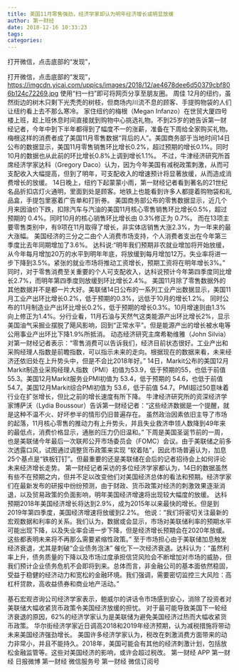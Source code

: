 ```yaml
---
title: 美国11月零售强劲，经济学家却认为明年经济增长或明显放缓
author: 第一财经
date: 2018-12-16 10:33:23
tags: 
categories: 
---
```

打开微信，点击底部的“发现”，
<!-- more -->
打开微信，点击底部的“发现”，
https://imgcdn.yicai.com/uppics/images/2018/12/ae4678dee6d50379cbf806b124c72269.jpg
使用“扫一扫”即可将网页分享至朋友圈。
周佳
12月的纽约，虽然街边的树木只剩下光秃秃的树枝，但商场内川流不息的顾客、手提购物袋的人们让纽约看上去不那么寒冷。
家住纽约的梅根（Megan Infanzo）在世贸大厦四号楼上班，趁上班休息时间直接就到购物中心挑选礼物。不到25岁的她告诉第一财经记者，今年中到下半年都得到了幅度不一的涨薪，准备在下周给全家购买礼物。
梅根这样的消费者成了美国11月零售数据“背后的人”。美国商务部于当地时间14日公布的数据显示，美国11月零售销售环比增长0.2%，超过预期的增长0.1%。同时10月的数据也从此前的环比增长0.8%上调到增长1.1%。
不过，牛津经济研究所首席经济学家达科（Gregory Daco）认为，因为今年美国有减税政策刺激，从而可支配收入大幅提高，但到了明年，可支配收入的增速预计将显著放缓，从而造成消费增长的放缓。
14日晚上，纽约下起蒙蒙小雨，第一财经记者看到著名的21世纪名品折扣店灯火通明，里面到处是顾客。地铁上也能看到许多人都提着购物袋和礼品盒，手提包里塞着广告单和打折券。
美国商务部公布的零售数据显示，近几个月来因油价下跌，扣除汽车与汽油的美国11月核心零售销售环比增长0.5%，超过预期的 0.4%。同时10月的核心销售环比增长由 0.3%修正为 0.7%。
而在13项主要零售类别中，有9项在11月取得了增长，非实体店销售大涨2.3%，为一年来的最大涨幅。
美国经济的三分之二由个人消费市场支持，个人消费者支出在今年第三季度比去年同期增加了3.6%。
达科说:“明年我们预期非农就业增加将开始放缓，从今年每月增加20万的水平到明年年底，将放缓到每月增加12万。失业率将进一步下降到3.5%。紧张的就业市场将推动工资增长，预期工资将在明年增长3%。”
同时，对于零售消费至关重要的个人可支配收入，达科说预计今年第四季度同比增长2.7%，而明年第四季度则放缓到环比增长2.4%。
美国11月除了零售数据外的其他数据并不是都一片大好。美联储14日公布的一系列工业产出数据显示，美国11月工业产出环比增长0.2%，低于预期的0.3%，远低于10月的增长1.2%。
同时公布的11月制造业产出环比增长0.2%，低于预期的增长0.3%。10月增速则由1.3%向上修正为1.4%。分行业看，11月石油与天然气这类能源产出环比增长2%，显示美国油气采掘业摆脱了飓风影响，回到“正常水平”。但是能源产出的增长被水电等公用事业产出环比下降1.9%所抵消。
动态经济研究主席希勒维雅（John Silvia）对第一财经记者表示：“零售消费可以告诉我们，经济目前状态很好。工业产出和采购经理人指数是前瞻指数，可以指示未来的走向。根据现在的数据来看，未来经济还依旧处在上升势头中，但是不会比2018年好。”
14日，Markit公布的美国12月Markit制造业采购经理人指数（PMI）初值为53.9，低于预期的55，也低于前值 55.3。美国12月Markit服务业PMI初值为 53.4，低于预期的 54.6，也低于前值 54.7。美国12月Markit综合PMI初值为 53.6，低于前值 54.7。PMI超过50意味着行业在扩张增长，但比之前的增长速度有所下降。
牛津经济研究所的资深经济学家博萨沃（Lydia Boussour）告诉第一财经记者：“这些经济数据是一个提醒，就是这种不温不火、好坏参半的情形仍旧普遍存在。 虽然政治因素依旧主导了市场的起落，11月核心零售的推动力有上升势头，并且失业救济申领人数降到49年来的最低点，消费价格显示，通胀的压力仍旧温和。”
下周是美国圣诞节前的一周，也是美联储今年最后一次联邦公开市场委员会（FOMC）会议。由于美联储之前多次透露口风，试图通过调整货币政策来实现 “软着陆”，因此市场普遍认为，加息25个基点是“铁板钉钉”。但最重要的还是美联储在会后的记者招待会上如何评论未来经济增长走势。
第一财经记者采访的多位经济学家都认为，14日的数据虽然有些不在预期之内，但并不足以改变他们对美国经济总体的看法和预期。经济学家们在最新发布的研报中纷纷预测，由于财政、货币政策对经济的刺激效果逐渐消退，以及贸易政策的负面影响，明年美国经济增速将出现较大幅度的放缓。
达科预期2018年美国经济增长将达到2.9%，成为2015年以来最快的增长。但是到2019年第四季度，美国经济增速将放缓到2.2%。
他说：“我们将密切关注最新的宏观数据和利率的关系。我们认为，数据或会显示，市场对美联储利率的预期水平可能出现下降，以及失业率会进一步下降，但是经济增长预期会在2020年放缓。这些都表明未来将不再那么需要紧缩性政策。”
至于市场担心由于美联储加息触发经济衰退，尤其是刺破“企业债务泡沫” 催化下一次经济衰退。达科认为：“虽然利率上升，债务质量的下降以及市场过度承担信贷风险会不断增加对市场的威胁，但我们预计企业债务危机不会即将到来。总体而言，非金融公司的基本面依然稳固，受益于稳健的经济动力和宽松的金融环境。我们强调，需要密切监控三大风险：高杠杆贷款，高收益债券和商业地产活动。”
 
 
基石宏观咨询公司经济学家表示，鲍威尔的讲话令市场感到安心，消除了投资者对美联储大幅收紧货币政策令美国经济放缓的担忧。
对于最可能导致美国下一轮经济衰退的原因，62%的经济学家认为是美联储为避免美国经济过热而大幅收紧货币政策。
华尔街经济学家近日调高2018和2019年经济预期，认为减税措施将带动未来美国经济强劲增长。
美国许多经济学家认为，税改在刺激消费方面带来的动力非常小，并且不能持久。2018年，美国可能会有其他的经济刺激计划，包括放松金融监管等。这些对美国经济的影响，或许会超过税改。
第一财经
APP
第一财经
日报微博
第一财经
微信服务号
第一财经
微信订阅号
